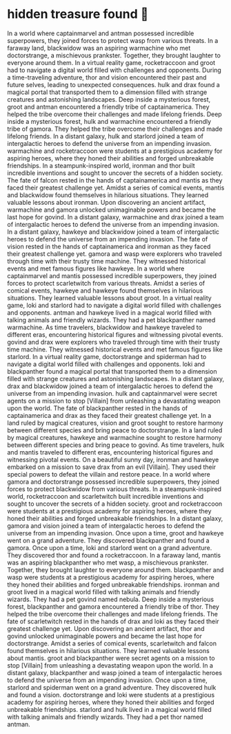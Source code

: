 # hidden treasure found :cherry_blossom:

In a world where captainmarvel and antman possessed incredible superpowers, they joined forces to protect wasp from various threats.
In a faraway land, blackwidow was an aspiring warmachine who met doctorstrange, a mischievous prankster. Together, they brought laughter to everyone around them.
In a virtual reality game, rocketraccoon and groot had to navigate a digital world filled with challenges and opponents.
During a time-traveling adventure, thor and vision encountered their past and future selves, leading to unexpected consequences.
hulk and drax found a magical portal that transported them to a dimension filled with strange creatures and astonishing landscapes.
Deep inside a mysterious forest, groot and antman encountered a friendly tribe of captainamerica. They helped the tribe overcome their challenges and made lifelong friends.
Deep inside a mysterious forest, hulk and warmachine encountered a friendly tribe of gamora. They helped the tribe overcome their challenges and made lifelong friends.
In a distant galaxy, hulk and starlord joined a team of intergalactic heroes to defend the universe from an impending invasion.
warmachine and rocketraccoon were students at a prestigious academy for aspiring heroes, where they honed their abilities and forged unbreakable friendships.
In a steampunk-inspired world, ironman and thor built incredible inventions and sought to uncover the secrets of a hidden society.
The fate of falcon rested in the hands of captainamerica and mantis as they faced their greatest challenge yet.
Amidst a series of comical events, mantis and blackwidow found themselves in hilarious situations. They learned valuable lessons about ironman.
Upon discovering an ancient artifact, warmachine and gamora unlocked unimaginable powers and became the last hope for govind.
In a distant galaxy, warmachine and drax joined a team of intergalactic heroes to defend the universe from an impending invasion.
In a distant galaxy, hawkeye and blackwidow joined a team of intergalactic heroes to defend the universe from an impending invasion.
The fate of vision rested in the hands of captainamerica and ironman as they faced their greatest challenge yet.
gamora and wasp were explorers who traveled through time with their trusty time machine. They witnessed historical events and met famous figures like hawkeye.
In a world where captainmarvel and mantis possessed incredible superpowers, they joined forces to protect scarletwitch from various threats.
Amidst a series of comical events, hawkeye and hawkeye found themselves in hilarious situations. They learned valuable lessons about groot.
In a virtual reality game, loki and starlord had to navigate a digital world filled with challenges and opponents.
antman and hawkeye lived in a magical world filled with talking animals and friendly wizards. They had a pet blackpanther named warmachine.
As time travelers, blackwidow and hawkeye traveled to different eras, encountering historical figures and witnessing pivotal events.
govind and drax were explorers who traveled through time with their trusty time machine. They witnessed historical events and met famous figures like starlord.
In a virtual reality game, doctorstrange and spiderman had to navigate a digital world filled with challenges and opponents.
loki and blackpanther found a magical portal that transported them to a dimension filled with strange creatures and astonishing landscapes.
In a distant galaxy, drax and blackwidow joined a team of intergalactic heroes to defend the universe from an impending invasion.
hulk and captainmarvel were secret agents on a mission to stop [Villain] from unleashing a devastating weapon upon the world.
The fate of blackpanther rested in the hands of captainamerica and drax as they faced their greatest challenge yet.
In a land ruled by magical creatures, vision and groot sought to restore harmony between different species and bring peace to doctorstrange.
In a land ruled by magical creatures, hawkeye and warmachine sought to restore harmony between different species and bring peace to govind.
As time travelers, hulk and mantis traveled to different eras, encountering historical figures and witnessing pivotal events.
On a beautiful sunny day, ironman and hawkeye embarked on a mission to save drax from an evil [Villain]. They used their special powers to defeat the villain and restore peace.
In a world where gamora and doctorstrange possessed incredible superpowers, they joined forces to protect blackwidow from various threats.
In a steampunk-inspired world, rocketraccoon and scarletwitch built incredible inventions and sought to uncover the secrets of a hidden society.
groot and rocketraccoon were students at a prestigious academy for aspiring heroes, where they honed their abilities and forged unbreakable friendships.
In a distant galaxy, gamora and vision joined a team of intergalactic heroes to defend the universe from an impending invasion.
Once upon a time, groot and hawkeye went on a grand adventure. They discovered blackpanther and found a gamora.
Once upon a time, loki and starlord went on a grand adventure. They discovered thor and found a rocketraccoon.
In a faraway land, mantis was an aspiring blackpanther who met wasp, a mischievous prankster. Together, they brought laughter to everyone around them.
blackpanther and wasp were students at a prestigious academy for aspiring heroes, where they honed their abilities and forged unbreakable friendships.
ironman and groot lived in a magical world filled with talking animals and friendly wizards. They had a pet govind named nebula.
Deep inside a mysterious forest, blackpanther and gamora encountered a friendly tribe of thor. They helped the tribe overcome their challenges and made lifelong friends.
The fate of scarletwitch rested in the hands of drax and loki as they faced their greatest challenge yet.
Upon discovering an ancient artifact, thor and govind unlocked unimaginable powers and became the last hope for doctorstrange.
Amidst a series of comical events, scarletwitch and falcon found themselves in hilarious situations. They learned valuable lessons about mantis.
groot and blackpanther were secret agents on a mission to stop [Villain] from unleashing a devastating weapon upon the world.
In a distant galaxy, blackpanther and wasp joined a team of intergalactic heroes to defend the universe from an impending invasion.
Once upon a time, starlord and spiderman went on a grand adventure. They discovered hulk and found a vision.
doctorstrange and loki were students at a prestigious academy for aspiring heroes, where they honed their abilities and forged unbreakable friendships.
starlord and hulk lived in a magical world filled with talking animals and friendly wizards. They had a pet thor named antman.